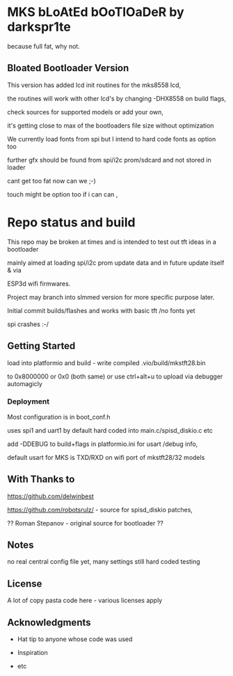 
# MKS bLoAtEd bOoTlOaDeR by darkspr1te

because full fat, why not.

## Bloated Bootloader Version

This version has added lcd init routines for the mks8558 lcd,

the routines will work with other lcd's by changing -DHX8558 on build flags,

check sources for supported models or add your own,

it's getting close to max of the bootloaders file size without optimization

  

We currently load fonts from spi but I intend to hard code fonts as option too

further gfx should be found from spi/i2c prom/sdcard and not stored in loader

cant get too fat now can we ;-)

  

touch might be option too if i can can ,

  

# Repo status and build

This repo may be broken at times and is intended to test out tft ideas in a bootloader

mainly aimed at loading spi/i2c prom update data and in future update itself & via

ESP3d wifi firmwares.

Project may branch into slmmed version for more specific purpose later.

  

Initial commit builds/flashes and works with basic tft /no fonts yet

spi crashes :-/

  
  
  
  

## Getting Started

load into platformio and build - write compiled .vio/build/mkstft28.bin

to 0x8000000 or 0x0 (both same) or use ctrl+alt+u to upload via debugger automagicly

### Deployment

  

Most configuration is in boot_conf.h

uses spi1 and uart1 by default hard coded into main.c/spisd_diskio.c etc

  

add -DDEBUG to build+flags in platformio.ini for usart /debug info,

default usart for MKS is TXD/RXD on wifi port of mkstft28/32 models


  
  

## With Thanks to

  
https://github.com/delwinbest

https://github.com/robotsrulz/ - source for spisd_diskio patches,

  

?? Roman Stepanov - original source for bootloader ??

  ## Notes
  no real central config file yet, many settings still hard coded testing
  

## License

  

A lot of copy pasta code here - various licenses apply

  

## Acknowledgments

  

* Hat tip to anyone whose code was used

* Inspiration

* etc